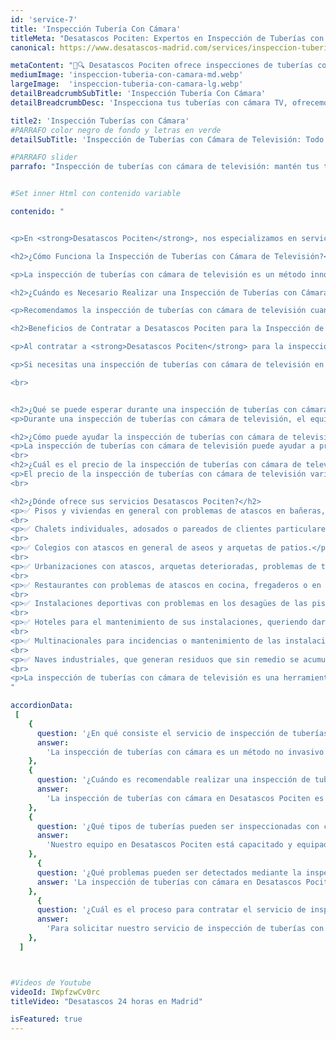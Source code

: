 ```yaml
---
id: 'service-7'
title: 'Inspección Tubería Con Cámara'
titleMeta: "Desatascos Pociten: Expertos en Inspección de Tuberías con Cámara en Madrid"
canonical: https://www.desatascos-madrid.com/services/inspeccion-tuberia-con-camara

metaContent: "🎥🔍 Desatascos Pociten ofrece inspecciones de tuberías con cámara en Madrid. Detectamos y solucionamos problemas de manera eficiente. ☎️ Llámanos al 647 376 782."
mediumImage: 'inspeccion-tuberia-con-camara-md.webp'
largeImage:  'inspeccion-tuberia-con-camara-lg.webp'
detailBreadcrumbSubTitle: 'Inspección Tubería Con Cámara'
detailBreadcrumbDesc: 'Inspecciona tus tuberías con cámara TV, ofrecemos los mejores precios.'

title2: 'Inspección Tuberías con Cámara'
#PARRAFO color negro de fondo y letras en verde
detailSubTitle: 'Inspección de Tuberías con Cámara de Televisión: Todo lo que Necesitas Saber'

#PARRAFO slider
parrafo: "Inspección de tuberías con cámara de televisión: mantén tus tuberías en buen estado con Desatascos Pociten"


#Set inner Html con contenido variable

contenido: "


<p>En <strong>Desatascos Pociten</strong>, nos especializamos en servicios de inspección de tuberías con cámara de televisión en Madrid. Con más de 25 años de experiencia, entendemos la importancia de mantener las tuberías de tu hogar o negocio en buen estado y cómo una inspección profesional puede prevenir futuros problemas y ahorrar dinero a largo plazo. 🏠💰</p>

<h2>¿Cómo Funciona la Inspección de Tuberías con Cámara de Televisión?</h2>

<p>La inspección de tuberías con cámara de televisión es un método innovador que permite visualizar el interior de las tuberías en tiempo real. Nuestro equipo utiliza cámaras de alta definición y equipos especializados para detectar cualquier problema, como obstrucciones, fugas, roturas y corrosión. 📹🔧</p>

<h2>¿Cuándo es Necesario Realizar una Inspección de Tuberías con Cámara de Televisión?</h2>

<p>Recomendamos la inspección de tuberías con cámara de televisión cuando se presentan problemas recurrentes de drenaje, malos olores o para prevenir futuros problemas. Este método es esencial para determinar la causa de obstrucciones recurrentes en las tuberías. 🚿👃</p>

<h2>Beneficios de Contratar a Desatascos Pociten para la Inspección de Tuberías con Cámara de Televisión</h2>

<p>Al contratar a <strong>Desatascos Pociten</strong> para la inspección de tuberías con cámara de televisión, te beneficias de nuestra experiencia y equipo especializado. Detectamos y solucionamos problemas de manera eficiente, ahorrándote dinero a largo plazo y previniendo futuros problemas. Además, ofrecemos precios competitivos y transparentes. 💪💲</p>

<p>Si necesitas una inspección de tuberías con cámara de televisión en Madrid, no dudes en <strong>contactarnos</strong> al <a href='tel://+34915771949'>647 376 782</a>. Estamos disponibles las 24 horas del día para atender tus necesidades. 🕒📞</p>

<br>


<h2>¿Qué se puede esperar durante una inspección de tuberías con cámara de televisión?</h2>
<p>Durante una inspección de tuberías con cámara de televisión, el equipo de Desatascos Pociten trabajará para identificar cualquier problema dentro de las tuberías, como obstrucciones, fugas, roturas, corrosión, entre otros. Los profesionales de Desatascos Pociten también pueden identificar problemas potenciales, como tuberías dañadas o que necesitan ser reemplazadas en un futuro cercano. En caso de encontrar un problema, el equipo de Desatascos Pociten elaborará un plan de acción para solucionarlo.</p>

<h2>¿Cómo puede ayudar la inspección de tuberías con cámara de televisión a prevenir problemas futuros?</h2>
<p>La inspección de tuberías con cámara de televisión puede ayudar a prevenir problemas futuros identificando problemas potenciales antes de que se conviertan en emergencias costosas. Además, los profesionales de Desatascos Pociten pueden proporcionar recomendaciones para el mantenimiento de las tuberías, como la limpieza regular y el uso de productos de limpieza seguros para evitar la acumulación de desechos.</p>
<br>
<h2>¿Cuál es el precio de la inspección de tuberías con cámara de televisión?</h2>
<p>El precio de la inspección de tuberías con cámara de televisión varía según la ubicación, el tamaño de las tuberías y la complejidad del trabajo. En Desatascos Pociten, ofrecemos precios competitivos y transparentes, y nos aseguramos de proporcionar un presupuesto detallado antes de comenzar cualquier trabajo.</p>
<br>

<h2>¿Dónde ofrece sus servicios Desatascos Pociten?</h2>
<p>✅ Pisos y viviendas en general con problemas de atascos en bañeras, fregaderos o inodoros</p>
<br>
<p>✅ Chalets individuales, adosados o pareados de clientes particulares en general con problemas de atascos en arquetas de hojas o tierra.</p>
<br>
<p>✅ Colegios con atascos en general de aseos y arquetas de patios.</p>
<br>
<p>✅ Urbanizaciones con atascos, arquetas deterioradas, problemas de tuberías o bajantes.</p>
<br>
<p>✅ Restaurantes con problemas de atascos en cocina, fregaderos o en los aseos de los clientes</p>
<br>
<p>✅ Instalaciones deportivas con problemas en los desagües de las piscina o vaciado de arquetas en los vestuarios.</p>
<br>
<p>✅ Hoteles para el mantenimiento de sus instalaciones, queriendo dar siempre el mejor servicio a sus huéspedes.</p>
<br>
<p>✅ Multinacionales para incidencias o mantenimiento de las instalaciones distribuidas en sus oficinas.</p>
<br>
<p>✅ Naves industriales, que generan residuos que sin remedio se acumulan en sus arquetas produciendo atrancos.</p>
<br>
<p>La inspección de tuberías con cámara de televisión es una herramienta esencial para mantener en buen estado las tuberías de tu hogar o negocio. En Desatascos Pociten, nos especializamos en ofrecer servicios de inspección de tuberías con cámara de televisión de alta calidad y profesionalismo. Nuestro equipo de expertos está disponible para responder cualquier pregunta que pueda tener sobre la inspección de tuberías con cámara de televisión y para brindarle un servicio excepcional.</p>
"

accordionData:
 [
    {
      question: '¿En qué consiste el servicio de inspección de tuberías con cámara en Desatascos Pociten?',
      answer:
        'La inspección de tuberías con cámara es un método no invasivo que utilizamos en Desatascos Pociten para evaluar el estado y las condiciones internas de las tuberías y sistemas de drenaje. Utilizamos cámaras de alta resolución montadas en equipos especializados para navegar por las tuberías y obtener imágenes detalladas de su interior, lo que nos permite identificar problemas y planificar soluciones adecuadas.',
    },
    {
      question: '¿Cuándo es recomendable realizar una inspección de tuberías con cámara en Desatascos Pociten?',
      answer:
        'La inspección de tuberías con cámara en Desatascos Pociten es recomendable en diversas situaciones, como cuando se sospecha de una obstrucción persistente, se requiere localizar la causa de malos olores, se necesita evaluar el estado de las tuberías antes de una compra de inmueble o se desea realizar un mantenimiento preventivo para evitar futuros problemas.',
    },
    {
      question: '¿Qué tipos de tuberías pueden ser inspeccionadas con cámaras en Desatascos Pociten?',
      answer:
        'Nuestro equipo en Desatascos Pociten está capacitado y equipado para realizar inspecciones con cámaras en una amplia variedad de tuberías, tanto en instalaciones residenciales como comerciales e industriales. Podemos inspeccionar tuberías de PVC, hormigón, hierro fundido, acero, entre otros materiales, así como sistemas de alcantarillado y drenaje pluvial.',
    },
      {
      question: '¿Qué problemas pueden ser detectados mediante la inspección de tuberías con cámara en Desatascos Pociten?',
      answer: 'La inspección de tuberías con cámara en Desatascos Pociten nos permite identificar una amplia gama de problemas, como obstrucciones, raíces intrusivas, acumulación de sedimentos, grietas, fugas, desplazamientos, corrosión y otros signos de desgaste o daño en las tuberías y sistemas de drenaje.'
    },
      {
      question: '¿Cuál es el proceso para contratar el servicio de inspección de tuberías con cámara en Desatascos Pociten?',
      answer:
        'Para solicitar nuestro servicio de inspección de tuberías con cámara, puede ponerse en contacto con nuestro equipo de atención al cliente a través de nuestro teléfono, correo electrónico o formulario de contacto en nuestra página web. Estaremos encantados de brindarle más información sobre el proceso y programar una cita para llevar a cabo la inspección en su propiedad.',
    },
  ]



#Videos de Youtube
videoId: IWpfzwCv0rc
titleVideo: "Desatascos 24 horas en Madrid"

isFeatured: true
---
```

